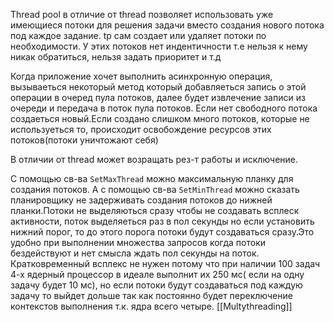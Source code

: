 Thread pool в отличие от thread позволяет использовать уже имеющиеся потоки для решения задачи вместо создания нового потока под каждое задание. tp  сам создает или удаляет потоки по необходимости.
У этих потоков нет индентичности т.е нельзя к нему никак обратиться, нельзя задать приоритет и т.д

Когда приложение хочет выполнить асинхронную операция, вызываеться некоторый метод который добавляеться запись о этой операции в очеред пула потоков, далее будет извлечение записи из очереди и передача в поток пула потоков. Если нет свободного потока создаеться новый.Если создано слишком много потоков, которые не используеться то, происходит освобождение ресурсов этих потоков(потоки уничтожают себя)

В отличии от thread может возращать рез-т работы и исключение.

С помощью св-ва `SetMaxThread` можно максимальную планку для создания потоков.
А с помощью св-ва `SetMinThread` можно сказать планировщику не задерживать создания потоков до нижней планки.Потоки не выделяються сразу чтобы не создавать всплеск активности, поток выделяеться раз в пол секунды но если установить нижний порог, то до этого порога потоки будут создаваться сразу.Это удобно при выполнении множества запросов когда потоки бездействуют и нет смысла ждать пол секунды на поток.
Кратковременный всплекс не  нужен потому что при наличии 100 задач 4-х ядерный процессор в идеале выполнит их 250 мс( если на одну задачу будет 10 мс), но если потоки будут создаваться под каждую задачу то выйдет дольше так как постоянно будет переключение контекстов выполнения т.к. ядра всего четыре.
[[Multythreading]]